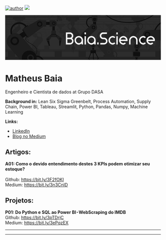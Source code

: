 [![author](https://img.shields.io/badge/author-baia-green)](https://www.linkedin.com/in/carlosfab) [![](https://img.shields.io/badge/python-3.7+-blue.svg)](https://www.python.org/downloads/release/python-3710/)

<p align="center">
  <img src="banner_baia.science.jpg" >
</p>

# Matheus Baia
Engenheiro e Cientista de dados at Grupo DASA




**Background in:** Lean Six Sigma Greenbelt, Process Automation, Supply Chain, Power BI, Tableau, Streamlit, Python, Pandas, Numpy, Machine Learning

**Links:**
* [LinkedIn](https://www.linkedin.com/in/matheus-baia-5872b662/)
* [Blog no Medium](https://matheus-baia.medium.com/)


## Artigos:

**A01: Como o devido entendimento destes 3 KPIs podem otimizar seu estoque?**  
<br>
Github: https://bit.ly/3F2fOKI
<br>
Medium: https://bit.ly/3n3CnID

## Projetos:

**P01: Do Python e SQL ao Power BI - WebScraping do IMDB**
<br>
Github: https://bit.ly/3pTDrjC
<br>
Medium: https://bit.ly/3ePqzEX


---



---



